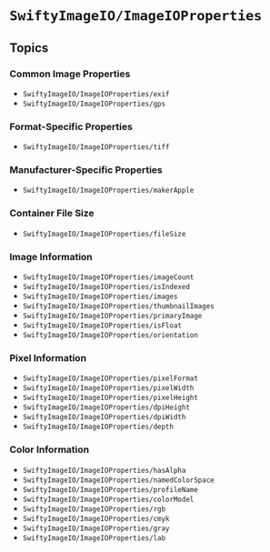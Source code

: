 # ``SwiftyImageIO/ImageIOProperties``

## Topics

### Common Image Properties

- ``SwiftyImageIO/ImageIOProperties/exif``
- ``SwiftyImageIO/ImageIOProperties/gps``

### Format-Specific Properties

- ``SwiftyImageIO/ImageIOProperties/tiff``

### Manufacturer-Specific Properties

- ``SwiftyImageIO/ImageIOProperties/makerApple``

### Container File Size
- ``SwiftyImageIO/ImageIOProperties/fileSize``

### Image Information
- ``SwiftyImageIO/ImageIOProperties/imageCount``
- ``SwiftyImageIO/ImageIOProperties/isIndexed``
- ``SwiftyImageIO/ImageIOProperties/images``
- ``SwiftyImageIO/ImageIOProperties/thumbnailImages``
- ``SwiftyImageIO/ImageIOProperties/primaryImage``
- ``SwiftyImageIO/ImageIOProperties/isFloat``
- ``SwiftyImageIO/ImageIOProperties/orientation``

### Pixel Information
- ``SwiftyImageIO/ImageIOProperties/pixelFormat``
- ``SwiftyImageIO/ImageIOProperties/pixelWidth``
- ``SwiftyImageIO/ImageIOProperties/pixelHeight``
- ``SwiftyImageIO/ImageIOProperties/dpiHeight``
- ``SwiftyImageIO/ImageIOProperties/dpiWidth``
- ``SwiftyImageIO/ImageIOProperties/depth``

### Color Information
- ``SwiftyImageIO/ImageIOProperties/hasAlpha``
- ``SwiftyImageIO/ImageIOProperties/namedColorSpace``
- ``SwiftyImageIO/ImageIOProperties/profileName``
- ``SwiftyImageIO/ImageIOProperties/colorModel``
- ``SwiftyImageIO/ImageIOProperties/rgb``
- ``SwiftyImageIO/ImageIOProperties/cmyk``
- ``SwiftyImageIO/ImageIOProperties/gray``
- ``SwiftyImageIO/ImageIOProperties/lab``
